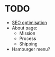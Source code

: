 # TODO

- [SEO optimisation](https://www.seomix.fr/guide-optimisation-seo/)
- About page:
    - Mission
    - Process
    - Shipping
- Hamburger menu?